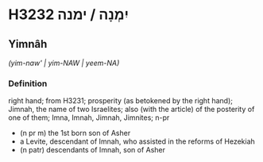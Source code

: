 # H3232 יִמְנָה / ימנה

## Yimnâh

_(yim-naw' | yim-NAW | yeem-NA)_

### Definition

right hand; from H3231; prosperity (as betokened by the right hand); Jimnah, the name of two Israelites; also (with the article) of the posterity of one of them; Imna, Imnah, Jimnah, Jimnites; n-pr

- (n pr m) the 1st born son of Asher
- a Levite, descendant of Imnah, who assisted in the reforms of Hezekiah
- (n patr) descendants of Imnah, son of Asher
